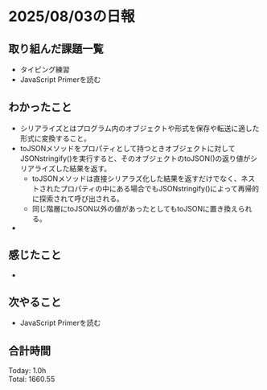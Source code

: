 # 2025/08/03の日報
## 取り組んだ課題一覧
* タイピング練習
* JavaScript Primerを読む
## わかったこと 
* シリアライズとはプログラム内のオブジェクトや形式を保存や転送に適した形式に変換すること。
* toJSONメソッドをプロパティとして持つときオブジェクトに対してJSONstringify()を実行すると、そのオブジェクトのtoJSON()の返り値がシリアライズした結果を返す。
  * toJSONメソッドは直接シリアラズ化した結果を返すだけでなく、ネストされたプロパティの中にある場合でもJSONstringify()によって再帰的に探索されて呼び出される。
  * 同じ階層にtoJSON以外の値があったとしてもtoJSONに置き換えられる。
*  
## 感じたこと
* 
## 次やること
* JavaScript Primerを読む
##  合計時間 
Today: 1.0h<br>
Total: 1660.55
